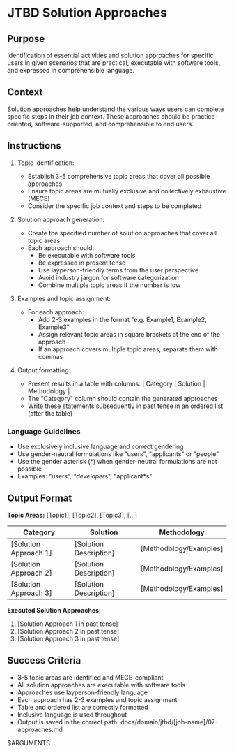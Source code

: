 # JTBD Solution Approaches

## Purpose

Identification of essential activities and solution approaches for specific users in given scenarios that are practical, executable with software tools, and expressed in comprehensible language.

## Context

Solution approaches help understand the various ways users can complete specific steps in their job context. These approaches should be practice-oriented, software-supported, and comprehensible to end users.

## Instructions

1. Topic identification:
   - Establish 3-5 comprehensive topic areas that cover all possible approaches
   - Ensure topic areas are mutually exclusive and collectively exhaustive (MECE)
   - Consider the specific job context and steps to be completed

2. Solution approach generation:
   - Create the specified number of solution approaches that cover all topic areas
   - Each approach should:
     - Be executable with software tools
     - Be expressed in present tense
     - Use layperson-friendly terms from the user perspective
     - Avoid industry jargon for software categorization
     - Combine multiple topic areas if the number is low

3. Examples and topic assignment:
   - For each approach:
     - Add 2-3 examples in the format "e.g. Example1, Example2, Example3"
     - Assign relevant topic areas in square brackets at the end of the approach
     - If an approach covers multiple topic areas, separate them with commas

4. Output formatting:
   - Present results in a table with columns: | Category | Solution | Methodology |
   - The "Category" column should contain the generated approaches
   - Write these statements subsequently in past tense in an ordered list (after the table)

### Language Guidelines

- Use exclusively inclusive language and correct gendering
- Use gender-neutral formulations like "users", "applicants" or "people"
- Use the gender asterisk (*) when gender-neutral formulations are not possible
- Examples: "user*s", "developer*s", "applicant*s"

## Output Format

**Topic Areas:** [Topic1], [Topic2], [Topic3], [...]

| Category | Solution | Methodology |
|-----------|--------|----------|
| [Solution Approach 1] | [Solution Description] | [Methodology/Examples] |
| [Solution Approach 2] | [Solution Description] | [Methodology/Examples] |
| [Solution Approach 3] | [Solution Description] | [Methodology/Examples] |

**Executed Solution Approaches:**

1. [Solution Approach 1 in past tense]
2. [Solution Approach 2 in past tense]
3. [Solution Approach 3 in past tense]

## Success Criteria

- 3-5 topic areas are identified and MECE-compliant
- All solution approaches are executable with software tools
- Approaches use layperson-friendly language
- Each approach has 2-3 examples and topic assignment
- Table and ordered list are correctly formatted
- Inclusive language is used throughout
- Output is saved in the correct path: docs/domain/jtbd/[job-name]/07-approaches.md

$ARGUMENTS